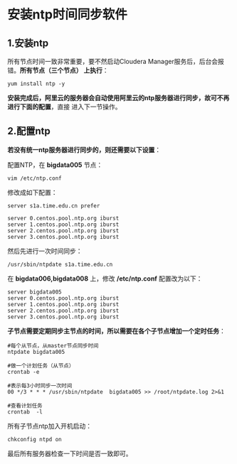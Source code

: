 安装ntp时间同步软件
================================================================================
## 1.安装ntp
所有节点时间一致非常重要，要不然启动Cloudera Manager服务后，后台会报错。**所有节点（三个节点）
上执行**：
```shell
yum install ntp -y
```
**安装完成后，阿里云的服务器会自动使用阿里云的ntp服务器进行同步，故可不再进行下面的配置**，直接
进入下一节操作。

## 2.配置ntp
**若没有统一ntp服务器进行同步的，则还需要以下设置**：

配置NTP，在 **bigdata005** 节点：
```shell
vim /etc/ntp.conf
```
修改成如下配置：
```shell
server s1a.time.edu.cn prefer

server 0.centos.pool.ntp.org iburst
server 1.centos.pool.ntp.org iburst
server 2.centos.pool.ntp.org iburst
server 3.centos.pool.ntp.org iburst
```
然后先进行一次时间同步：
```shell
/usr/sbin/ntpdate s1a.time.edu.cn
```
在 **bigdata006,bigdata008** 上，修改 **/etc/ntp.conf** 配置改为以下：
```shell
server bigdata005
server 0.centos.pool.ntp.org iburst
server 1.centos.pool.ntp.org iburst
server 2.centos.pool.ntp.org iburst
server 3.centos.pool.ntp.org iburst
```
**子节点需要定期同步主节点的时间，所以需要在各个子节点增加一个定时任务**：
```shell
#每个从节点，从master节点同步时间
ntpdate bigdata005

#做一个计划任务（从节点）
crontab -e

#表示每3小时同步一次时间
00 */3 * * * /usr/sbin/ntpdate  bigdata005 >> /root/ntpdate.log 2>&1

#查看计划任务
crontab  -l
```
所有子节点ntp加入开机启动：
```shell
chkconfig ntpd on
```
最后所有服务器检查一下时间是否一致即可。
